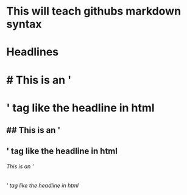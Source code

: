 # This will teach githubs markdown syntax

# Headlines

# # This is an '<h1>' tag like the headline in html
## ## This is an '<h2>' tag like the headline in html
###### This is an '<h6>' tag like the headline in html


 
